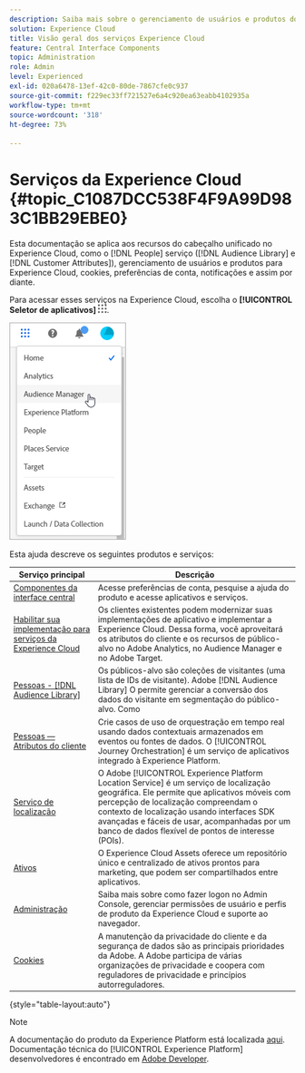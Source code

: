 ```yaml
---
description: Saiba mais sobre o gerenciamento de usuários e produtos do Experience Cloud, People (públicos-alvo e atributos do cliente), Journey Orchestration, Offers, Places, Experience Platform e Mobile Services.
solution: Experience Cloud
title: Visão geral dos serviços Experience Cloud
feature: Central Interface Components
topic: Administration
role: Admin
level: Experienced
exl-id: 020a6478-13ef-42c0-80de-7867cfe0c937
source-git-commit: f229ec33ff721527e6a4c920ea63eabb4102935a
workflow-type: tm+mt
source-wordcount: '318'
ht-degree: 73%

---
```


# Serviços da Experience Cloud {#topic_C1087DCC538F4F9A99D983C1BB29EBE0}

Esta documentação se aplica aos recursos do cabeçalho unificado no Experience Cloud, como o [!DNL People] serviço ([!DNL Audience Library] e [!DNL Customer Attributes]), gerenciamento de usuários e produtos para Experience Cloud, cookies, preferências de conta, notificações e assim por diante.

Para acessar esses serviços na Experience Cloud, escolha o **[!UICONTROL Seletor de aplicativos]**
![Seletor de serviços](assets/menu-icon.png).

![Serviços da Experience Cloud](assets/platform-core-services.png)

Esta ajuda descreve os seguintes produtos e serviços:

| Serviço principal | Descrição |
|--- |--- |
| [Componentes da interface central](experience-cloud.md) | Acesse preferências de conta, pesquise a ajuda do produto e acesse aplicativos e serviços. |
| [Habilitar sua implementação para serviços da Experience Cloud](core-services.md) | Os clientes existentes podem modernizar suas implementações de aplicativo e implementar a Experience Cloud. Dessa forma, você aproveitará os atributos do cliente e os recursos de público-alvo no Adobe Analytics, no Audience Manager e no Adobe Target. |
| [Pessoas - [!DNL Audience Library]](audience-library.md) | Os públicos-alvo são coleções de visitantes (uma lista de IDs de visitante). Adobe [!DNL Audience Library] O permite gerenciar a conversão dos dados do visitante em segmentação do público-alvo. Como |
| [Pessoas — Atributos do cliente](attributes.md) | Crie casos de uso de orquestração em tempo real usando dados contextuais armazenados em eventos ou fontes de dados. O [!UICONTROL Journey Orchestration] é um serviço de aplicativos integrado à Experience Platform. |
| [Serviço de localização](https://experienceleague.adobe.com/docs/places/using/home.html?lang=pt-BR) | O Adobe [!UICONTROL Experience Platform Location Service] é um serviço de localização geográfica. Ele permite que aplicativos móveis com percepção de localização compreendam o contexto de localização usando interfaces SDK avançadas e fáceis de usar, acompanhadas por um banco de dados flexível de pontos de interesse (POIs). |
| [Ativos](experience-cloud-assets.md) | O Experience Cloud Assets oferece um repositório único e centralizado de ativos prontos para marketing, que podem ser compartilhados entre aplicativos. |
| [Administração](admin-getting-started.md) | Saiba mais sobre como fazer logon no Admin Console, gerenciar permissões de usuário e perfis de produto da Experience Cloud e suporte ao navegador. |
| [Cookies](cookies-privacy.md) | A manutenção da privacidade do cliente e da segurança de dados são as principais prioridades da Adobe. A Adobe participa de várias organizações de privacidade e coopera com reguladores de privacidade e princípios autorreguladores. |

{style="table-layout:auto"}

>[!NOTE]
>
>A documentação do produto da Experience Platform está localizada [aqui](https://experienceleague.adobe.com/docs/experience-platform/landing/home.html?lang=pt-BR). Documentação técnica do [!UICONTROL Experience Platform] desenvolvedores é encontrado em [Adobe Developer](https://developer.adobe.com/apis).
